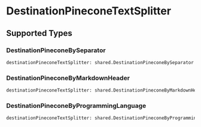 # DestinationPineconeTextSplitter


## Supported Types

### DestinationPineconeBySeparator

```python
destinationPineconeTextSplitter: shared.DestinationPineconeBySeparator = /* values here */
```

### DestinationPineconeByMarkdownHeader

```python
destinationPineconeTextSplitter: shared.DestinationPineconeByMarkdownHeader = /* values here */
```

### DestinationPineconeByProgrammingLanguage

```python
destinationPineconeTextSplitter: shared.DestinationPineconeByProgrammingLanguage = /* values here */
```

